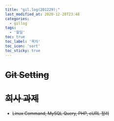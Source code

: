 ```yaml
---
title: "gil.log(201229);"
last_modified_at: 2020-12-28T23:48
categories: 
  - gillog
tags: 
  - '할일'
toc: true
toc_label: '목차'
toc_icon: 'sort'
toc_sticky: true
---
```

# ~~Git Setting~~

# ~~회사 과제~~
- ~~Linux Command, MySQL Query, PHP, cURL 정리~~